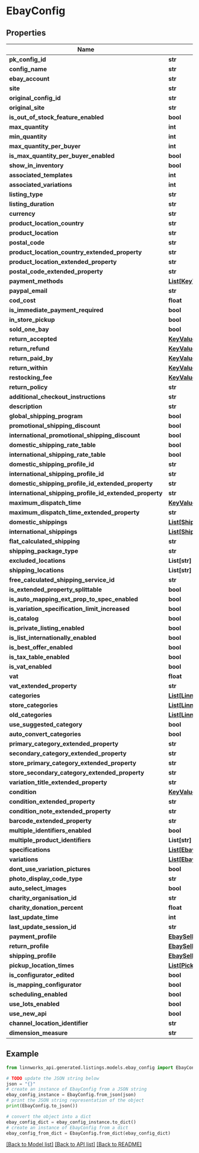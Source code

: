 # EbayConfig


## Properties

Name | Type | Description | Notes
------------ | ------------- | ------------- | -------------
**pk_config_id** | **str** |  | [optional] 
**config_name** | **str** |  | [optional] 
**ebay_account** | **str** |  | [optional] 
**site** | **str** |  | [optional] 
**original_config_id** | **str** |  | [optional] 
**original_site** | **str** |  | [optional] 
**is_out_of_stock_feature_enabled** | **bool** |  | [optional] 
**max_quantity** | **int** |  | [optional] 
**min_quantity** | **int** |  | [optional] 
**max_quantity_per_buyer** | **int** |  | [optional] 
**is_max_quantity_per_buyer_enabled** | **bool** |  | [optional] 
**show_in_inventory** | **bool** |  | [optional] 
**associated_templates** | **int** |  | [optional] 
**associated_variations** | **int** |  | [optional] 
**listing_type** | **str** |  | [optional] 
**listing_duration** | **str** |  | [optional] 
**currency** | **str** |  | [optional] 
**product_location_country** | **str** |  | [optional] 
**product_location** | **str** |  | [optional] 
**postal_code** | **str** |  | [optional] 
**product_location_country_extended_property** | **str** |  | [optional] 
**product_location_extended_property** | **str** |  | [optional] 
**postal_code_extended_property** | **str** |  | [optional] 
**payment_methods** | [**List[KeyValue]**](KeyValue.md) |  | [optional] 
**paypal_email** | **str** |  | [optional] 
**cod_cost** | **float** |  | [optional] 
**is_immediate_payment_required** | **bool** |  | [optional] 
**in_store_pickup** | **bool** |  | [optional] 
**sold_one_bay** | **bool** |  | [optional] 
**return_accepted** | [**KeyValue**](KeyValue.md) |  | [optional] 
**return_refund** | [**KeyValue**](KeyValue.md) |  | [optional] 
**return_paid_by** | [**KeyValue**](KeyValue.md) |  | [optional] 
**return_within** | [**KeyValue**](KeyValue.md) |  | [optional] 
**restocking_fee** | [**KeyValue**](KeyValue.md) |  | [optional] 
**return_policy** | **str** |  | [optional] 
**additional_checkout_instructions** | **str** |  | [optional] 
**description** | **str** |  | [optional] 
**global_shipping_program** | **bool** |  | [optional] 
**promotional_shipping_discount** | **bool** |  | [optional] 
**international_promotional_shipping_discount** | **bool** |  | [optional] 
**domestic_shipping_rate_table** | **bool** |  | [optional] 
**international_shipping_rate_table** | **bool** |  | [optional] 
**domestic_shipping_profile_id** | **str** |  | [optional] 
**international_shipping_profile_id** | **str** |  | [optional] 
**domestic_shipping_profile_id_extended_property** | **str** |  | [optional] 
**international_shipping_profile_id_extended_property** | **str** |  | [optional] 
**maximum_dispatch_time** | [**KeyValue**](KeyValue.md) |  | [optional] 
**maximum_dispatch_time_extended_property** | **str** |  | [optional] 
**domestic_shippings** | [**List[Shipping]**](Shipping.md) |  | [optional] 
**international_shippings** | [**List[Shipping]**](Shipping.md) |  | [optional] 
**flat_calculated_shipping** | **str** |  | [optional] 
**shipping_package_type** | **str** |  | [optional] 
**excluded_locations** | **List[str]** |  | [optional] 
**shipping_locations** | **List[str]** |  | [optional] 
**free_calculated_shipping_service_id** | **str** |  | [optional] 
**is_extended_property_splittable** | **bool** |  | [optional] 
**is_auto_mapping_ext_prop_to_spec_enabled** | **bool** |  | [optional] 
**is_variation_specification_limit_increased** | **bool** |  | [optional] 
**is_catalog** | **bool** |  | [optional] 
**is_private_listing_enabled** | **bool** |  | [optional] 
**is_list_internationally_enabled** | **bool** |  | [optional] 
**is_best_offer_enabled** | **bool** |  | [optional] 
**is_tax_table_enabled** | **bool** |  | [optional] 
**is_vat_enabled** | **bool** |  | [optional] 
**vat** | **float** |  | [optional] 
**vat_extended_property** | **str** |  | [optional] 
**categories** | [**List[LinnworksEbayCategory]**](LinnworksEbayCategory.md) |  | [optional] 
**store_categories** | [**List[LinnworksEbayCategory]**](LinnworksEbayCategory.md) |  | [optional] 
**old_categories** | [**List[LinnworksEbayCategory]**](LinnworksEbayCategory.md) |  | [optional] 
**use_suggested_category** | **bool** |  | [optional] 
**auto_convert_categories** | **bool** |  | [optional] 
**primary_category_extended_property** | **str** |  | [optional] 
**secondary_category_extended_property** | **str** |  | [optional] 
**store_primary_category_extended_property** | **str** |  | [optional] 
**store_secondary_category_extended_property** | **str** |  | [optional] 
**variation_title_extended_property** | **str** |  | [optional] 
**condition** | [**KeyValue**](KeyValue.md) |  | [optional] 
**condition_extended_property** | **str** |  | [optional] 
**condition_note_extended_property** | **str** |  | [optional] 
**barcode_extended_property** | **str** |  | [optional] 
**multiple_identifiers_enabled** | **bool** |  | [optional] 
**multiple_product_identifiers** | **List[str]** |  | [optional] 
**specifications** | [**List[EbaySpecification]**](EbaySpecification.md) |  | [optional] 
**variations** | [**List[EbaySpecification]**](EbaySpecification.md) |  | [optional] 
**dont_use_variation_pictures** | **bool** |  | [optional] 
**photo_display_code_type** | **str** |  | [optional] 
**auto_select_images** | **bool** |  | [optional] 
**charity_organisation_id** | **str** |  | [optional] 
**charity_donation_percent** | **float** |  | [optional] 
**last_update_time** | **int** |  | [optional] 
**last_update_session_id** | **str** |  | [optional] 
**payment_profile** | [**EbaySellerProfile**](EbaySellerProfile.md) |  | [optional] 
**return_profile** | [**EbaySellerProfile**](EbaySellerProfile.md) |  | [optional] 
**shipping_profile** | [**EbaySellerProfile**](EbaySellerProfile.md) |  | [optional] 
**pickup_location_times** | [**List[PickupLocationTime]**](PickupLocationTime.md) |  | [optional] 
**is_configurator_edited** | **bool** |  | [optional] 
**is_mapping_configurator** | **bool** |  | [optional] 
**scheduling_enabled** | **bool** |  | [optional] 
**use_lots_enabled** | **bool** |  | [optional] 
**use_new_api** | **bool** |  | [optional] 
**channel_location_identifier** | **str** |  | [optional] 
**dimension_measure** | **str** |  | [optional] 

## Example

```python
from linnworks_api.generated.listings.models.ebay_config import EbayConfig

# TODO update the JSON string below
json = "{}"
# create an instance of EbayConfig from a JSON string
ebay_config_instance = EbayConfig.from_json(json)
# print the JSON string representation of the object
print(EbayConfig.to_json())

# convert the object into a dict
ebay_config_dict = ebay_config_instance.to_dict()
# create an instance of EbayConfig from a dict
ebay_config_from_dict = EbayConfig.from_dict(ebay_config_dict)
```
[[Back to Model list]](../README.md#documentation-for-models) [[Back to API list]](../README.md#documentation-for-api-endpoints) [[Back to README]](../README.md)


